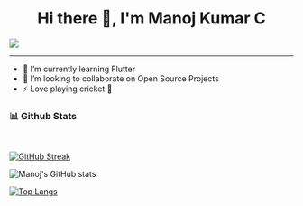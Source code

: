 <center><h1>Hi there 👋, <b>I'm Manoj Kumar C</b></h1></center>

![](https://komarev.com/ghpvc/?username=Manojkc15)

<hr>

- 🌱 I’m currently learning Flutter
- 👯 I’m looking to collaborate on Open Source Projects
- ⚡ Love playing cricket 🏏
<!-- <h3>📫 Connect with me :</h3>
[<img align="left" alt="codeSTACKr | LinkedIn" width="22px" src="https://cdn.jsdelivr.net/npm/simple-icons@v3/icons/linkedin.svg" />][linkedin]
[<img align="left" alt="codeSTACKr | Instagram" width="22px" src="https://cdn.jsdelivr.net/npm/simple-icons@v3/icons/instagram.svg" />][instagram] -->



<h3>📊 Github Stats </h3><br>

<!-- [![GitHub Streak](https://github-readme-streak-stats.herokuapp.com/?user=Manojkc15&theme=radical)](https://git.io/streak-stats) -->
[![GitHub Streak](https://github-readme-streak-stats.herokuapp.com/?user=Manojkc15&theme=dark)](https://git.io/streak-stats)

![Manoj's GitHub stats](https://github-readme-stats.vercel.app/api?username=Manojkc15&show_icons=true&theme=radical)

[![Top Langs](https://github-readme-stats.vercel.app/api/top-langs/?username=Manojkc15&layout=compact&theme=radical)](https://github.com/Manojkc15/github-readme-stats)
